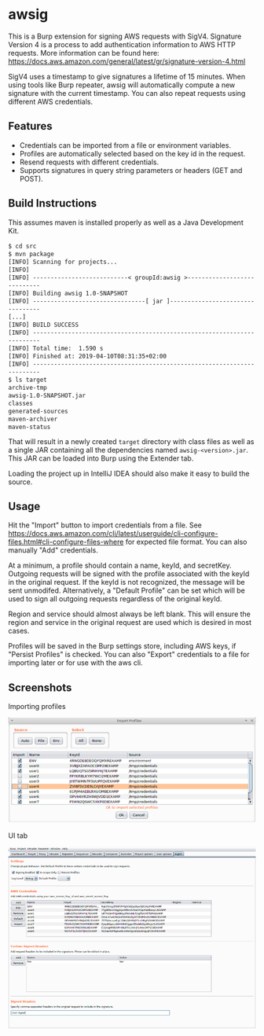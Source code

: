# awsig
This is a Burp extension for signing AWS requests with SigV4. Signature Version 4 is a process to add authentication information to AWS HTTP requests. More information can be found here: https://docs.aws.amazon.com/general/latest/gr/signature-version-4.html

SigV4 uses a timestamp to give signatures a lifetime of 15 minutes. When using tools like Burp repeater, awsig will automatically compute a new signature with the current timestamp. You can also repeat requests using different AWS credentials.

## Features
- Credentials can be imported from a file or environment variables.
- Profiles are automatically selected based on the key id in the request.
- Resend requests with different credentials.
- Supports signatures in query string parameters or headers (GET and POST).


## Build Instructions
This assumes maven is installed properly as well as a Java Development Kit.

```
$ cd src
$ mvn package
[INFO] Scanning for projects...
[INFO]
[INFO] ---------------------------< groupId:awsig >----------------------------
[INFO] Building awsig 1.0-SNAPSHOT
[INFO] --------------------------------[ jar ]---------------------------------
[...]
[INFO] BUILD SUCCESS
[INFO] ------------------------------------------------------------------------
[INFO] Total time:  1.590 s
[INFO] Finished at: 2019-04-10T08:31:35+02:00
[INFO] ------------------------------------------------------------------------
$ ls target
archive-tmp
awsig-1.0-SNAPSHOT.jar
classes
generated-sources
maven-archiver
maven-status
```

That will result in a newly created `target` directory with class files as well
as a single JAR containing all the dependencies named `awsig-<version>.jar`.
This JAR can be loaded into Burp using the Extender tab.

Loading the project up in IntelliJ IDEA should also make it easy to build the
source.


## Usage
Hit the "Import" button to import credentials from a file. See https://docs.aws.amazon.com/cli/latest/userguide/cli-configure-files.html#cli-configure-files-where
for expected file format. You can also manually "Add" credentials.

At a minimum, a profile should contain a name, keyId, and secretKey. Outgoing requests
will be signed with the profile associated with the keyId in the original request. If
the keyId is not recognized, the message will be sent unmodifed. Alternatively, a
"Default Profile" can be set which will be used to sign all outgoing requests regardless
of the original keyId.

Region and service should almost always be left blank. This will ensure the region and
service in the original request are used which is desired in most cases.

Profiles will be saved in the Burp settings store, including AWS keys, if "Persist Profiles"
is checked. You can also "Export" credentials to a file for importing later or for use
with the aws cli.

## Screenshots

Importing profiles

![Importing Profiles](docs/screenshots/import-profiles-sm.png)

UI tab

![UI](docs/screenshots/ui-example-sm.png)
